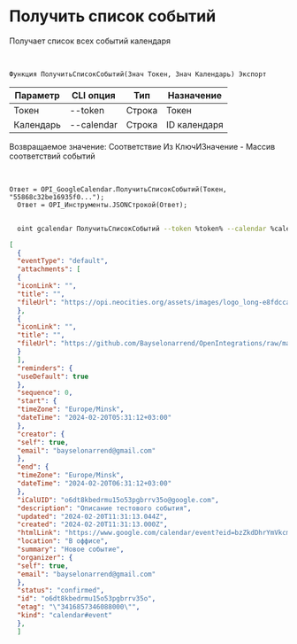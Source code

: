 ﻿---
sidebar_position: 2
---

# Получить список событий
 Получает список всех событий календаря


<br/>


`Функция ПолучитьСписокСобытий(Знач Токен, Знач Календарь) Экспорт`

  | Параметр | CLI опция | Тип | Назначение |
  |-|-|-|-|
  | Токен | --token | Строка | Токен |
  | Календарь | --calendar | Строка | ID календаря |

  
  Возвращаемое значение:   Соответствие Из КлючИЗначение - Массив соответствий событий

<br/>




```bsl title="Пример кода"
Ответ = OPI_GoogleCalendar.ПолучитьСписокСобытий(Токен, "55868c32be16935f0...");
  Ответ = OPI_Инструменты.JSONСтрокой(Ответ);
```
	


```sh title="Пример команды CLI"
    
  oint gcalendar ПолучитьСписокСобытий --token %token% --calendar %calendar%

```

```json title="Результат"
[
  {
  "eventType": "default",
  "attachments": [
  {
  "iconLink": "",
  "title": "",
  "fileUrl": "https://opi.neocities.org/assets/images/logo_long-e8fdcca6ff8b32e679ea49a1ccdd3eac.png"
  },
  {
  "iconLink": "",
  "title": "",
  "fileUrl": "https://github.com/Bayselonarrend/OpenIntegrations/raw/main/Media/logo.png?v1"
  }
  ],
  "reminders": {
  "useDefault": true
  },
  "sequence": 0,
  "start": {
  "timeZone": "Europe/Minsk",
  "dateTime": "2024-02-20T05:31:12+03:00"
  },
  "creator": {
  "self": true,
  "email": "bayselonarrend@gmail.com"
  },
  "end": {
  "timeZone": "Europe/Minsk",
  "dateTime": "2024-02-20T06:31:12+03:00"
  },
  "iCalUID": "o6dt8kbedrmu15o53pgbrrv35o@google.com",
  "description": "Описание тестового события",
  "updated": "2024-02-20T11:31:13.044Z",
  "created": "2024-02-20T11:31:13.000Z",
  "htmlLink": "https://www.google.com/calendar/event?eid=bzZkdDhrYmVkcm11MTVvNTNwZ2JycnYzNW8gYmF5c2Vsb25hcnJlbmRAbQ",
  "location": "В оффисе",
  "summary": "Новое событие",
  "organizer": {
  "self": true,
  "email": "bayselonarrend@gmail.com"
  },
  "status": "confirmed",
  "id": "o6dt8kbedrmu15o53pgbrrv35o",
  "etag": "\"3416857346088000\"",
  "kind": "calendar#event"
  },
  ]
```
